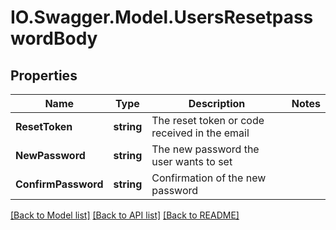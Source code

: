 # IO.Swagger.Model.UsersResetpasswordBody
## Properties

Name | Type | Description | Notes
------------ | ------------- | ------------- | -------------
**ResetToken** | **string** | The reset token or code received in the email | 
**NewPassword** | **string** | The new password the user wants to set | 
**ConfirmPassword** | **string** | Confirmation of the new password | 

[[Back to Model list]](../README.md#documentation-for-models) [[Back to API list]](../README.md#documentation-for-api-endpoints) [[Back to README]](../README.md)

